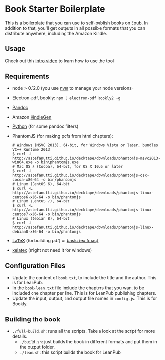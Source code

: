 # Book Starter Boilerplate

This is a boilerplate that you can use to self-publish books on Epub. In addition to that, you'll get outputs in all possible formats that you can distribute anywhere, including the Amazon Kindle.

## Usage

Check out this [intro video](https://www.youtube.com/watch?v=raPP4A-1gF4&feature=youtu.be) to learn how to use the tool

## Requirements

- node > 0.12.0 (you use [nvm](https://github.com/creationix/nvm) to manage your node versions)

- Electron-pdf, bookly: `npm i electron-pdf bookly2 -g`

- [Pandoc](http://pandoc.org/installing.html)

- Amazon [KindleGen](https://www.amazon.com/gp/feature.html?docId=1000765211)

- [Python](https://github.com/yyuu/pyenv) (for some pandoc filters)

- PhantomJS (for making pdfs from html chapters):

    ```
    # Windows (MSVC 2013), 64-bit, for Windows Vista or later, bundles VC++ Runtime 2013
    $ curl -L http://astefanutti.github.io/decktape/downloads/phantomjs-msvc2013-win64.exe -o bin\phantomjs.exe
    # Mac OS X (Cocoa), 64-bit, for OS X 10.6 or later
    $ curl -L http://astefanutti.github.io/decktape/downloads/phantomjs-osx-cocoa-x86-64 -o bin/phantomjs
    # Linux (CentOS 6), 64-bit
    $ curl -L http://astefanutti.github.io/decktape/downloads/phantomjs-linux-centos6-x86-64 -o bin/phantomjs
    # Linux (CentOS 7), 64-bit
    $ curl -L http://astefanutti.github.io/decktape/downloads/phantomjs-linux-centos7-x86-64 -o bin/phantomjs
    # Linux (Debian 8), 64-bit
    $ curl -L http://astefanutti.github.io/decktape/downloads/phantomjs-linux-debian8-x86-64 -o bin/phantomjs
    ```

- [LaTeX](http://miktex.org/download) (for building pdf) or [basic tex (mac)](http://www.tug.org/mactex/morepackages.html)
- [xelatex](http://www.texts.io/support/0001/) (might not need it for windows)


## Configuration Files

- Update the content of `book.txt`, to include the title and the author. This is for LeanPub.
- In the `book-lean.txt` file include the chapters that you want to be included one chapter per line. This is for LeanPub publishing chapters.
- Update the input, output, and output file names in `config.js`. This is for Bookly.

## Building the book

- `./full-build.sh`: runs all the scripts. Take a look at the script for more details.
    - `./build.sh`: just builds the book in different formats and put them in the output folder.
    - `./lean.sh`: this script builds the book for LeanPub
